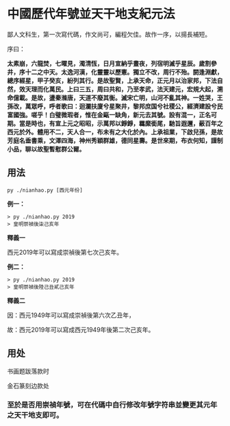 # 中國歷代年號並天干地支紀元法

鄙人文科生，第一次寫代碼，作文尚可，編程欠佳。故作一序，以揚長補短。

序曰：

**太素崩，六龍焚，七曜見，濁清恆，日月宣納乎晝夜，列宿明滅乎星辰。歲割參井，序十二之中天。太逸河漢，化靈靈以歷憲。獨立不改，周行不殆。閼逢淵獻，總序經星，甲子癸亥，紛列其行。是故聖賢，上承天命，正元月以治家邦，下法自然，效天理而化萬民。上曰三五，周曰共和，乃至孝武，法天建元，宏規大起，溯命億載。是故，盪秦滌唐，天道不廢其衡。滅宋亡明，山河不亂其神。一姓哭，王孫改，萬眾呼，呼者歌曰：迴瀾扶廈兮星聚井，黎邦庶国兮社稷公，經濟建設兮民富國強。嗟乎！白璧微瑕者，惟在金甌一缺角，新元去其號。設有混一，正名可期。當是時也，有宣上元之昭昭，示萬邦以錚錚，羈縻銜尾，馳旨遐邇，蔽百年之西元於外。體用不二，天人合一，布未有之大化於內。上承祖業，下啟兒孫，是故芳庭名垂書乘，文澤四海，神州秀穎群雄，德同星壽。是世來期，布衣何知，謹制小品，聊以故聖暫慰群公爾。**



## 用法

`py ./nianhao.py [西元年份]`

**例一：**
```
> py ./nianhao.py 2019
> 皇明崇禎後柒己亥年
```

**釋義一**

西元2019年可以寫成崇禎後第七次己亥年。

**例二：**
```
> py ./nianhao.py 2019
> 皇明崇禎後陸己丑貳己亥年
```

**釋義二**

因：西元1949年可以寫成崇禎後第六次乙丑年，

故：西元2019年可以寫成西元1949年後第二次己亥年。

## 用处

书画题跋落款时

金石篆刻边款处


### 至於是否用崇禎年號，可在代碼中自行修改年號字符串並變更其元年之天干地支即可。
